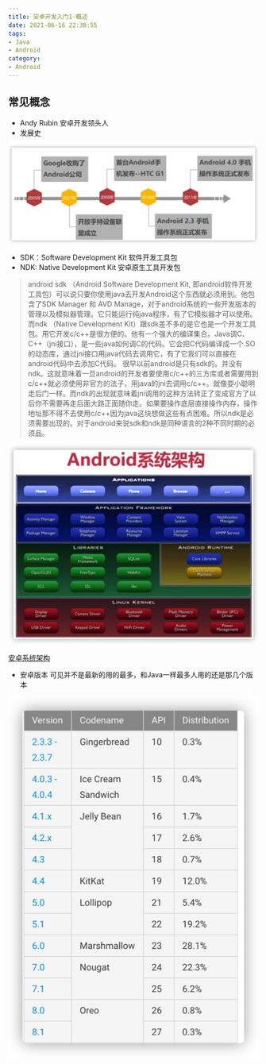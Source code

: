 ```yaml
---
title: 安卓开发入门1-概述
date: 2021-06-16 22:38:55
tags:
- Java
- Android
category:
- Android
---
```


<!-- more -->

 ## 常见概念

- Andy Rubin 安卓开发领头人
- 发展史

![image-20210616224242968](https://raw.githubusercontent.com/C1EYE/figureBed/main/img/20210616224243.png)

- SDK：Software Development Kit 软件开发工具包
- NDK: Native Development Kit 安卓原生工具开发包

> android sdk （Android Software Development Kit, 即android软件开发工具包）可以说只要你使用java去开发Android这个东西就必须用到。他包含了SDK Manager 和 AVD Manage，对于android系统的一些开发版本的管理以及模拟器管理。它只能运行纯java程序，有了它模拟器才可以使用。
>         而ndk （Native Development Kit）跟sdk差不多的是它也是一个开发工具包。用它开发c/c++是很方便的。他有一个强大的编译集合。Java调C、C++（jni接口），是一些java如何调C的代码。它会把C代码编译成一个.SO的动态库，通过jni接口用java代码去调用它，有了它我们可以直接在android代码中去添加C代码。 
>         很早以前android是只有sdk的。并没有ndk。这就意味着一旦android的开发者要使用c/c++的三方库或者需要用到c/c++就必须使用非官方的法子，用java的jni去调用c/c++。就像耍小聪明走后门一样。而ndk的出现就意味着jni调用的这种方法转正了变成官方了以后你不需要再走后面大路正面随你走。如果要操作底层直接操作内存，操作地址那不得不去使用c/c++因为java这块想做这些有点困难。所以ndk是必须需要出现的。对于android来说sdk和ndk是同种语言的2种不同时期的必须品。

![image-20210616224644953](https://raw.githubusercontent.com/C1EYE/figureBed/main/img/20210616224645.png)

[安卓系统架构](https://blog.csdn.net/linux12121/article/details/74360255)

- 安卓版本 可见并不是最新的用的最多，和Java一样最多人用的还是那几个版本

![image-20210616225223051](https://raw.githubusercontent.com/C1EYE/figureBed/main/img/20210616225223.png)

